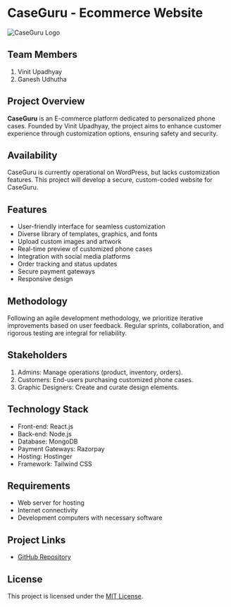 # CaseGuru - Ecommerce Website

![CaseGuru Logo](https://caseguru.co.in/wp-content/uploads/2023/06/cropped-cropped-cg-logo-300x72.png)

## Team Members

1. Vinit Upadhyay
2. Ganesh Udhutha

## Project Overview

**CaseGuru** is an E-commerce platform dedicated to personalized phone cases. Founded by Vinit Upadhyay, the project aims to enhance customer experience through customization options, ensuring safety and security.

## Availability

CaseGuru is currently operational on WordPress, but lacks customization features. This project will develop a secure, custom-coded website for CaseGuru.

## Features

- User-friendly interface for seamless customization
- Diverse library of templates, graphics, and fonts
- Upload custom images and artwork
- Real-time preview of customized phone cases
- Integration with social media platforms
- Order tracking and status updates
- Secure payment gateways
- Responsive design

## Methodology

Following an agile development methodology, we prioritize iterative improvements based on user feedback. Regular sprints, collaboration, and rigorous testing are integral for reliability.

## Stakeholders

1. Admins: Manage operations (product, inventory, orders).
2. Customers: End-users purchasing customized phone cases.
3. Graphic Designers: Create and curate design elements.

## Technology Stack

- Front-end: React.js
- Back-end: Node.js
- Database: MongoDB
- Payment Gateways: Razorpay
- Hosting: Hostinger
- Framework: Tailwind CSS

## Requirements

- Web server for hosting
- Internet connectivity
- Development computers with necessary software

## Project Links

- [GitHub Repository](https://github.com/vinit84/CaseGuru)

## License

This project is licensed under the [MIT License](LICENSE).
